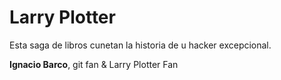 # Larry Plotter

Esta saga de libros cunetan la historia de u hacker excepcional.

**Ignacio Barco**, git fan & Larry Plotter Fan
